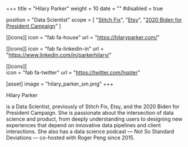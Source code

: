 +++
title = "Hilary Parker"
weight = 10
date = ""
#disabled = true

position = "Data Scientist"
scope = [
  "[Stitch Fix](https://multithreaded.stitchfix.com/)",
  "[Etsy](https://www.dsml.etsy.com/)",
  "[2020 Biden for President Campaign](https://www.democracyinaction.us/2020/biden/bidenorg2.html)"
]

[[icons]]
  icon = "fab fa-house"
  url = "https://hilaryparker.com/"
  
[[icons]]
  icon = "fab fa-linkedin-in"
  url = "https://www.linkedin.com/in/parkerhilary/"
  
[[icons]]  
  icon = "fab fa-twitter"
  url = "https://twitter.com/hspter"

[asset]
  image = "hilary_parker_sm.png"
+++

Hilary Parker

is a Data Scientist, previously of Stitch Fix, Etsy, and the 2020 Biden for President Campaign. She is passionate about the intersection of data science and product, from deeply understanding users to designing new experiences that depend on innovative data pipelines and client interactions. She also has a data science podcast — Not So Standard Deviations — co-hosted with Roger Peng since 2015. 
